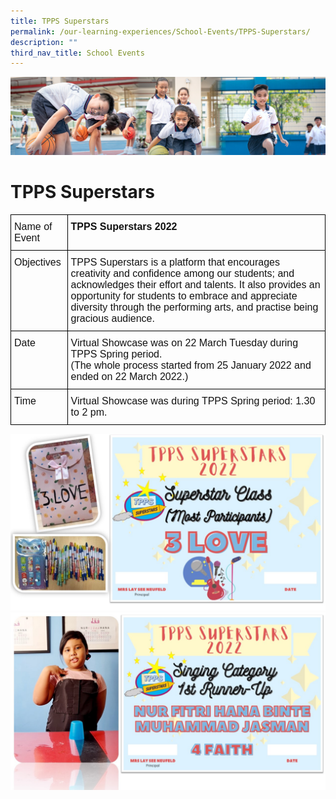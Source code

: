 ```yaml
---
title: TPPS Superstars
permalink: /our-learning-experiences/School-Events/TPPS-Superstars/
description: ""
third_nav_title: School Events
---
```

![](/images/Our%20Learning%20Experiences.jpg)

TPPS Superstars
===============

<style type="text/css">
.tg  {border-collapse:collapse;border-spacing:0;}
.tg td{border-color:black;border-style:solid;border-width:1px;font-family:Arial, sans-serif;font-size:14px;
  overflow:hidden;padding:10px 5px;word-break:normal;}
.tg th{border-color:black;border-style:solid;border-width:1px;font-family:Arial, sans-serif;font-size:14px;
  font-weight:normal;overflow:hidden;padding:10px 5px;word-break:normal;}
.tg .tg-k7n2{color:#121212;font-size:16px;text-align:left;vertical-align:top}
.tg .tg-svcv{color:#121212;font-size:16px;font-weight:bold;text-align:left;vertical-align:top}
</style>
<table class="tg">
<thead>
  <tr>
    <th class="tg-k7n2">Name of Event</th>
    <th class="tg-svcv">TPPS Superstars 2022</th>
  </tr>
</thead>
<tbody>
  <tr>
    <td class="tg-k7n2">Objectives</td>
    <td class="tg-k7n2">TPPS Superstars is a platform that encourages creativity and confidence among our students; and acknowledges their effort and talents. It also provides an opportunity for students to embrace and appreciate diversity through the performing arts, and practise being gracious audience.</td>
  </tr>
  <tr>
    <td class="tg-k7n2">Date</td>
    <td class="tg-k7n2">Virtual Showcase was on 22 March Tuesday during TPPS Spring period. <br>(The whole process started from 25 January 2022 and ended on 22 March 2022.)</td>
  </tr>
  <tr>
    <td class="tg-k7n2">Time</td>
    <td class="tg-k7n2">Virtual Showcase was during TPPS Spring period: 1.30 to 2 pm.</td>
  </tr>
</tbody>
</table>

![](/images/TPPS1.jpeg)
![](/images/TPPS2.jpeg)